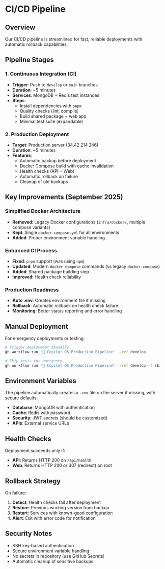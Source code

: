 # CI/CD Pipeline

## Overview

Our CI/CD pipeline is streamlined for fast, reliable deployments with automatic rollback capabilities.

## Pipeline Stages

### 1. **Continuous Integration (CI)**
- **Trigger**: Push to `develop` or `main` branches
- **Duration**: ~5 minutes
- **Services**: MongoDB + Redis test instances
- **Steps**:
  - Install dependencies with `pnpm`
  - Quality checks (lint, compile)
  - Build shared package + web app
  - Minimal test suite (expandable)

### 2. **Production Deployment**
- **Target**: Production server (34.42.214.246)
- **Duration**: ~5 minutes
- **Features**:
  - Automatic backup before deployment
  - Docker Compose build with cache invalidation
  - Health checks (API + Web)
  - Automatic rollback on failure
  - Cleanup of old backups

## Key Improvements (September 2025)

### Simplified Docker Architecture
- **Removed**: Legacy Docker configurations (`infra/docker/`, multiple compose variants)
- **Kept**: Single `docker-compose.yml` for all environments
- **Added**: Proper environment variable handling

### Enhanced CI Process
- **Fixed**: `pnpm` support (was using `npm`)
- **Updated**: Modern `docker compose` commands (vs legacy `docker-compose`)
- **Added**: Shared package building step
- **Improved**: Health check reliability

### Production Readiness
- **Auto .env**: Creates environment file if missing
- **Rollback**: Automatic rollback on health check failure
- **Monitoring**: Better status reporting and error handling

## Manual Deployment

For emergency deployments or testing:

```bash
# Trigger deployment manually
gh workflow run "🚀 Copilot OS Production Pipeline" --ref develop

# Skip tests for emergency
gh workflow run "🚀 Copilot OS Production Pipeline" --ref develop -f skip_tests=true
```

## Environment Variables

The pipeline automatically creates a `.env` file on the server if missing, with secure defaults:

- **Database**: MongoDB with authentication
- **Cache**: Redis with password
- **Security**: JWT secrets (should be customized)
- **APIs**: External service URLs

## Health Checks

Deployment succeeds only if:
- **API**: Returns HTTP 200 on `/api/health`
- **Web**: Returns HTTP 200 or 307 (redirect) on root

## Rollback Strategy

On failure:
1. **Detect**: Health checks fail after deployment
2. **Restore**: Previous working version from backup
3. **Restart**: Services with known-good configuration
4. **Alert**: Exit with error code for notification

## Security Notes

- SSH key-based authentication
- Secure environment variable handling
- No secrets in repository (use GitHub Secrets)
- Automatic cleanup of sensitive backups
